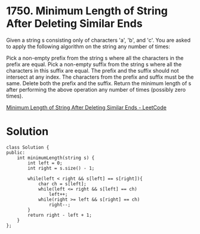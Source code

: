 # 1750. Minimum Length of String After Deleting Similar Ends

Given a string s consisting only of characters 'a', 'b', and 'c'. You are asked to apply the following algorithm on the string any number of times:

Pick a non-empty prefix from the string s where all the characters in the prefix are equal.
Pick a non-empty suffix from the string s where all the characters in this suffix are equal.
The prefix and the suffix should not intersect at any index.
The characters from the prefix and suffix must be the same.
Delete both the prefix and the suffix.
Return the minimum length of s after performing the above operation any number of times (possibly zero times).

[Minimum Length of String After Deleting Similar Ends - LeetCode](https://leetcode.com/problems/minimum-length-of-string-after-deleting-similar-ends/description/)

# Solution
```
class Solution {
public:
    int minimumLength(string s) {
        int left = 0;
        int right = s.size() - 1;

        while(left < right && s[left] == s[right]){
            char ch = s[left];
            while(left <= right && s[left] == ch)
                left++;
            while(right >= left && s[right] == ch)
                right--;
        }
        return right - left + 1;
    }
};
```